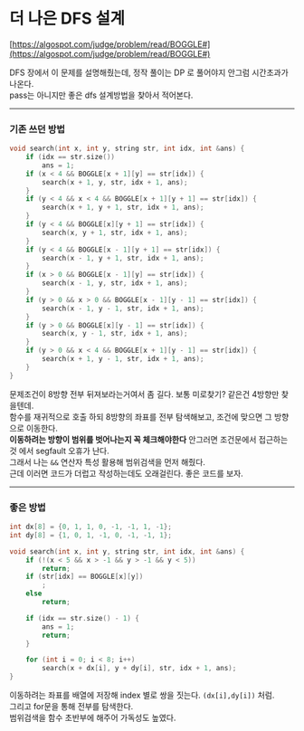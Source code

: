 # 더 나은 DFS 설계

[https://algospot.com/judge/problem/read/BOGGLE#](https://algospot.com/judge/problem/read/BOGGLE#)

DFS 장에서 이 문제를 설명해줬는데, 정작 풀이는 DP 로 풀어야지 안그럼 시간초과가 나온다.  
pass는 아니지만 좋은 dfs 설계방법을 찾아서 적어본다.

---

### 기존 쓰던 방법

```cpp
void search(int x, int y, string str, int idx, int &ans) {
    if (idx == str.size())
        ans = 1;
    if (x < 4 && BOGGLE[x + 1][y] == str[idx]) {
        search(x + 1, y, str, idx + 1, ans);
    }
    if (y < 4 && x < 4 && BOGGLE[x + 1][y + 1] == str[idx]) {
        search(x + 1, y + 1, str, idx + 1, ans);
    }
    if (y < 4 && BOGGLE[x][y + 1] == str[idx]) {
        search(x, y + 1, str, idx + 1, ans);
    }
    if (y < 4 && BOGGLE[x - 1][y + 1] == str[idx]) {
        search(x - 1, y + 1, str, idx + 1, ans);
    }
    if (x > 0 && BOGGLE[x - 1][y] == str[idx]) {
        search(x - 1, y, str, idx + 1, ans);
    }
    if (y > 0 && x > 0 && BOGGLE[x - 1][y - 1] == str[idx]) {
        search(x - 1, y - 1, str, idx + 1, ans);
    }
    if (y > 0 && BOGGLE[x][y - 1] == str[idx]) {
        search(x, y - 1, str, idx + 1, ans);
    }
    if (y > 0 && x < 4 && BOGGLE[x + 1][y - 1] == str[idx]) {
        search(x + 1, y - 1, str, idx + 1, ans);
    }
}
```

문제조건이 8방향 전부 뒤져보라는거여서 좀 길다. 보통 미로찾기? 같은건 4방향만 찾을텐데.  
함수를 재귀적으로 호출 하되 8방향의 좌표를 전부 탐색해보고, 조건에 맞으면 그 방향으로 이동한다.  
**이동하려는 방향이 범위를 벗어나는지 꼭 체크해야한다** 안그러면 조건문에서 접근하는것 에서 segfault 오휴가 난다.  
그래서 나는 `&&` 연산자 특성 활용해 범위검색을 먼저 해줬다.  
근데 이러면 코드가 더럽고 작성하는데도 오래걸린다. 좋은 코드를 보자.

---

### 좋은 방법

```cpp
int dx[8] = {0, 1, 1, 0, -1, -1, 1, -1};
int dy[8] = {1, 0, 1, -1, 0, -1, -1, 1};

void search(int x, int y, string str, int idx, int &ans) {
    if (!(x < 5 && x > -1 && y > -1 && y < 5))
        return;
    if (str[idx] == BOGGLE[x][y])
        ;
    else
        return;

    if (idx == str.size() - 1) {
        ans = 1;
        return;
    }

    for (int i = 0; i < 8; i++)
        search(x + dx[i], y + dy[i], str, idx + 1, ans);
}
```

이동하려는 좌표를 배열에 저장해 index 별로 쌍을 짓는다. `(dx[i],dy[i])` 처럼.  
그리고 for문을 통해 전부를 탐색한다.  
범위검색을 함수 초반부에 해주어 가독성도 높였다.
